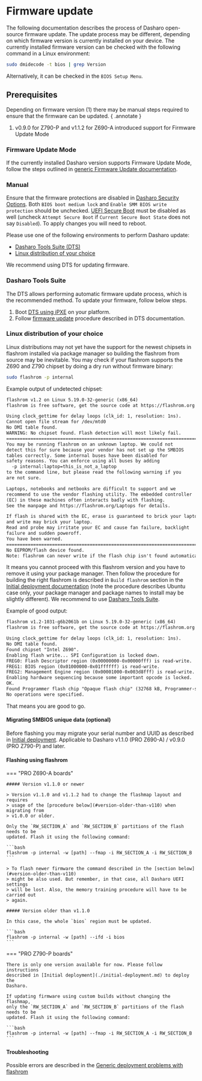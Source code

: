 # Firmware update

The following documentation describes the process of Dasharo open-source
firmware update. The update process may be different, depending on which
firmware version is currently installed on your device. The currently installed
firmware version can be checked with the following command in a Linux
environment:

```bash
sudo dmidecode -t bios | grep Version
```

Alternatively, it can be checked in the `BIOS Setup Menu`.

## Prerequisites

Depending on firmware version (1) there may be manual steps required to ensure that
the firmware can be updated.
{ .annotate }

1. v0.9.0 for Z790-P and v1.1.2 for Z690-A introduced support for Firmware
   Update Mode

### Firmware Update Mode

If the currently installed Dasharo version supports Firmware Update Mode, follow
the steps outlined in
[generic Firmware Update documentation](../../guides/firmware-update.md#firmware-update-mode).

### Manual

Ensure that the firmware protections are disabled in
[Dasharo Security Options](../../dasharo-menu-docs/dasharo-system-features.md).
Both `BIOS boot medium lock` and `Enable SMM BIOS write protection` should
be unchecked. [UEFI Secure Boot](../../dasharo-menu-docs/device-manager.md#secure-boot-configuration)
must be disabled as well (uncheck `Attempt Secure Boot` if
`Current Secure Boot State` does not say `Disabled`). To apply changes you
will need to reboot.

Please use one of the following environments to perform Dasharo update:

* [Dasharo Tools Suite (DTS)](#dasharo-tools-suite)
* [Linux distribution of your choice](#linux-distribution-of-your-choice)

We recommend using DTS for updating firmware.

### Dasharo Tools Suite

The DTS allows performing automatic firmware update process, which is the
recommended method. To update your firmware, follow below steps.

1. Boot [DTS using iPXE](../../dasharo-tools-suite/documentation.md#bootable-over-a-network)
   on your platform.
2. Follow [firmware update](../../dasharo-tools-suite/documentation.md#firmware-update)
   procedure described in DTS documentation.

### Linux distribution of your choice

Linux distributions may not yet have the support for the newest chipsets in
flashrom installed via package manager so building the flashrom from source
may be inevitable. You may check if your flashrom supports the Z690 and Z790
chipset by doing a dry run without firmware binary:

```bash
sudo flashrom -p internal
```

Example output of undetected chipset:

```txt
flashrom v1.2 on Linux 5.19.0-32-generic (x86_64)
flashrom is free software, get the source code at https://flashrom.org

Using clock_gettime for delay loops (clk_id: 1, resolution: 1ns).
Cannot open file stream for /dev/mtd0
No DMI table found.
WARNING: No chipset found. Flash detection will most likely fail.
========================================================================
You may be running flashrom on an unknown laptop. We could not
detect this for sure because your vendor has not set up the SMBIOS
tables correctly. Some internal buses have been disabled for
safety reasons. You can enforce using all buses by adding
  -p internal:laptop=this_is_not_a_laptop
to the command line, but please read the following warning if you
are not sure.

Laptops, notebooks and netbooks are difficult to support and we
recommend to use the vendor flashing utility. The embedded controller
(EC) in these machines often interacts badly with flashing.
See the manpage and https://flashrom.org/Laptops for details.

If flash is shared with the EC, erase is guaranteed to brick your laptop
and write may brick your laptop.
Read and probe may irritate your EC and cause fan failure, backlight
failure and sudden poweroff.
You have been warned.
========================================================================
No EEPROM/flash device found.
Note: flashrom can never write if the flash chip isn't found automatically.
```

It means you cannot proceed with this flashrom version and you have to remove
it using your package manager. Then follow the procedure for building the right
flashrom is described in `Build flashrom` section in the
[Initial deployment documentation](./initial-deployment.md#initial-deployment-manually)
(note the procedure describes Ubuntu case only, your package manager and
package names to install may be slightly different). We recommend to use
[Dasharo Tools Suite](#dasharo-tools-suite).

Example of good output:

```txt
flashrom v1.2-1031-g6b2061b on Linux 5.19.0-32-generic (x86_64)
flashrom is free software, get the source code at https://flashrom.org

Using clock_gettime for delay loops (clk_id: 1, resolution: 1ns).
No DMI table found.
Found chipset "Intel Z690".
Enabling flash write... SPI Configuration is locked down.
FREG0: Flash Descriptor region (0x00000000-0x00000fff) is read-write.
FREG1: BIOS region (0x01000000-0x01ffffff) is read-write.
FREG2: Management Engine region (0x00001000-0x003d8fff) is read-write.
Enabling hardware sequencing because some important opcode is locked.
OK.
Found Programmer flash chip "Opaque flash chip" (32768 kB, Programmer-specific) on internal.
No operations were specified.
```

That means you are good to go.

#### Migrating SMBIOS unique data (optional)

Before flashing you may migrate your serial number and UUID as
described in [Initial deployment](./initial-deployment.md#migrating-smbios-unique-data).
Applicable to Dasharo v1.1.0 (PRO Z690-A) / v0.9.0 (PRO Z790-P) and later.

#### Flashing using flashrom

=== "PRO Z690-A boards"

    ##### Version v1.1.0 or newer

    > Version v1.1.0 and v1.1.2 had to change the flashmap layout and requires
    > usage of the [procedure below](#version-older-than-v110) when migrating from
    > v1.0.0 or older.

    Only the `RW_SECTION_A` and `RW_SECTION_B` partitions of the flash needs to be
    updated. Flash it using the following command:

    ```bash
    flashrom -p internal -w [path] --fmap -i RW_SECTION_A -i RW_SECTION_B
    ```

    > To flash newer firmware the command described in the [section below](#version-older-than-v110)
    > might be also used. But remember, in that case, all Dasharo UEFI settings
    > will be lost. Also, the memory training procedure will have to be carried out
    > again.

    ##### Version older than v1.1.0

    In this case, the whole `bios` region must be updated.

    ```bash
    flashrom -p internal -w [path] --ifd -i bios
    ```

=== "PRO Z790-P boards"

    There is only one version available for now. Please follow instructions
    described in [Initial deployment](./initial-deployment.md) to deploy the
    Dasharo.

    If updating firmware using custom builds without changing the flashmap,
    only the `RW_SECTION_A` and `RW_SECTION_B` partitions of the flash needs to be
    updated. Flash it using the following command:

    ```bash
    flashrom -p internal -w [path] --fmap -i RW_SECTION_A -i RW_SECTION_B
    ```

#### Troubleshooting

Possible errors are described in the
[Generic deployment problems with flashrom](../../osf-trivia-list/deployment.md#flashrom)
